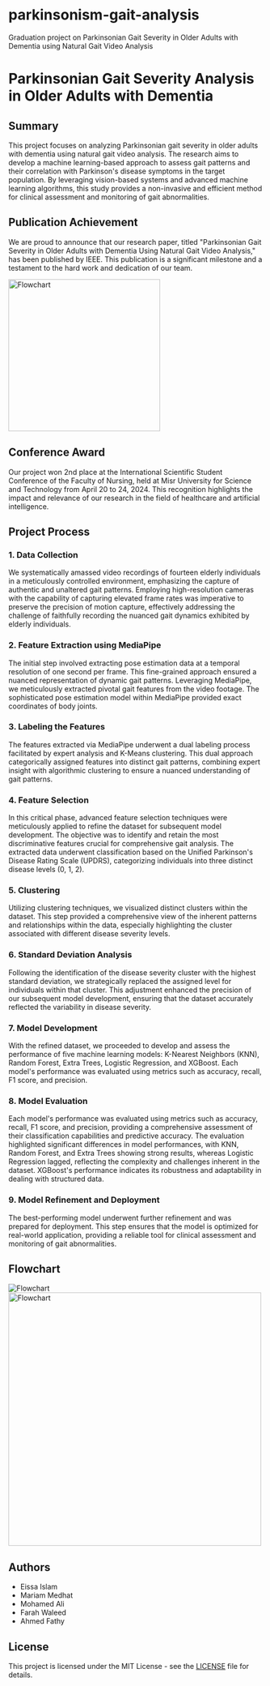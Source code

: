 # parkinsonism-gait-analysis
Graduation project on Parkinsonian Gait Severity in Older Adults with Dementia using Natural Gait Video Analysis
# Parkinsonian Gait Severity Analysis in Older Adults with Dementia

## Summary

This project focuses on analyzing Parkinsonian gait severity in older adults with dementia using natural gait video analysis. The research aims to develop a machine learning-based approach to assess gait patterns and their correlation with Parkinson's disease symptoms in the target population. By leveraging vision-based systems and advanced machine learning algorithms, this study provides a non-invasive and efficient method for clinical assessment and monitoring of gait abnormalities.

## Publication Achievement

We are proud to announce that our research paper, titled "Parkinsonian Gait Severity in Older Adults with Dementia Using Natural Gait Video Analysis," has been published by IEEE. This publication is a significant milestone and a testament to the hard work and dedication of our team.

<img src="https://github.com/eissa2002/parkinsonism-gait-analysis/assets/96894512/96dd4759-5ca4-44d0-810d-e81f50b27f64" alt="Flowchart" width="300">


## Conference Award

Our project won 2nd place at the International Scientific Student Conference of the Faculty of Nursing, held at Misr University for Science and Technology from April 20 to 24, 2024. This recognition highlights the impact and relevance of our research in the field of healthcare and artificial intelligence.

## Project Process

### 1. Data Collection

We systematically amassed video recordings of fourteen elderly individuals in a meticulously controlled environment, emphasizing the capture of authentic and unaltered gait patterns. Employing high-resolution cameras with the capability of capturing elevated frame rates was imperative to preserve the precision of motion capture, effectively addressing the challenge of faithfully recording the nuanced gait dynamics exhibited by elderly individuals.

### 2. Feature Extraction using MediaPipe

The initial step involved extracting pose estimation data at a temporal resolution of one second per frame. This fine-grained approach ensured a nuanced representation of dynamic gait patterns. Leveraging MediaPipe, we meticulously extracted pivotal gait features from the video footage. The sophisticated pose estimation model within MediaPipe provided exact coordinates of body joints.

### 3. Labeling the Features

The features extracted via MediaPipe underwent a dual labeling process facilitated by expert analysis and K-Means clustering. This dual approach categorically assigned features into distinct gait patterns, combining expert insight with algorithmic clustering to ensure a nuanced understanding of gait patterns.

### 4. Feature Selection

In this critical phase, advanced feature selection techniques were meticulously applied to refine the dataset for subsequent model development. The objective was to identify and retain the most discriminative features crucial for comprehensive gait analysis. The extracted data underwent classification based on the Unified Parkinson's Disease Rating Scale (UPDRS), categorizing individuals into three distinct disease levels (0, 1, 2).

### 5. Clustering

Utilizing clustering techniques, we visualized distinct clusters within the dataset. This step provided a comprehensive view of the inherent patterns and relationships within the data, especially highlighting the cluster associated with different disease severity levels.

### 6. Standard Deviation Analysis

Following the identification of the disease severity cluster with the highest standard deviation, we strategically replaced the assigned level for individuals within that cluster. This adjustment enhanced the precision of our subsequent model development, ensuring that the dataset accurately reflected the variability in disease severity.

### 7. Model Development

With the refined dataset, we proceeded to develop and assess the performance of five machine learning models: K-Nearest Neighbors (KNN), Random Forest, Extra Trees, Logistic Regression, and XGBoost. Each model's performance was evaluated using metrics such as accuracy, recall, F1 score, and precision.

### 8. Model Evaluation

Each model's performance was evaluated using metrics such as accuracy, recall, F1 score, and precision, providing a comprehensive assessment of their classification capabilities and predictive accuracy. The evaluation highlighted significant differences in model performances, with KNN, Random Forest, and Extra Trees showing strong results, whereas Logistic Regression lagged, reflecting the complexity and challenges inherent in the dataset. XGBoost's performance indicates its robustness and adaptability in dealing with structured data.

### 9. Model Refinement and Deployment

The best-performing model underwent further refinement and was prepared for deployment. This step ensures that the model is optimized for real-world application, providing a reliable tool for clinical assessment and monitoring of gait abnormalities.

## Flowchart

![Flowchart](https://github.com/eissa2002/parkinsonism-gait-analysis/assets/96894512/94006082-6796-4a03-b838-2ce3f9a554b1)
<img src="https://github.com/eissa2002/parkinsonism-gait-analysis/assets/96894512/94006082-6796-4a03-b838-2ce3f9a554b1" alt="Flowchart" width="500">

## Authors

- Eissa Islam
- Mariam Medhat
- Mohamed Ali
- Farah Waleed
- Ahmed Fathy

## License

This project is licensed under the MIT License - see the [LICENSE](LICENSE) file for details.
